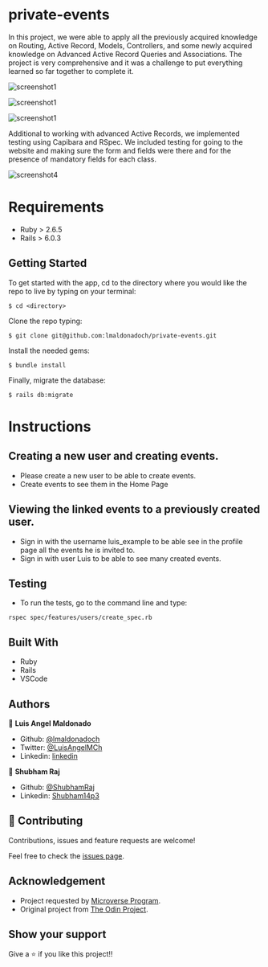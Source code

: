# private-events

In this project, we were able to apply all the previously acquired knowledge on Routing, Active Record, Models, Controllers, and some newly acquired knowledge on Advanced Active Record Queries and Associations. The project is very comprehensive and it was a challenge to put everything learned so far together to complete it.

![screenshot1](app/assets/images/screenshot01.png)

![screenshot1](app/assets/images/screenshot02.png)

![screenshot1](app/assets/images/screenshot03.png)

Additional to working with advanced Active Records, we implemented testing using Capibara and RSpec. We included testing for going to the website and making sure the form and fields were there and for the presence of mandatory fields for each class.

![screenshot4](app/assets/images/screenshot04.png)

# Requirements

- Ruby > 2.6.5
- Rails > 6.0.3

## Getting Started

To get started with the app, cd to the directory where you would like the repo to live by typing on your terminal:

```
$ cd <directory>
```

Clone the repo typing:

```
$ git clone git@github.com:lmaldonadoch/private-events.git
```

Install the needed gems:

```
$ bundle install
```

Finally, migrate the database:

```
$ rails db:migrate
```

# Instructions

## Creating a new user and creating events.

- Please create a new user to be able to create events.
- Create events to see them in the Home Page

## Viewing the linked events to a previously created user.

- Sign in with the username luis_example to be able see in the profile page all the events he is invited to.
- Sign in with user Luis to be able to see many created events.

## Testing

- To run the tests, go to the command line and type:

```
rspec spec/features/users/create_spec.rb
```

## Built With

- Ruby
- Rails
- VSCode

## Authors

👤 **Luis Angel Maldonado**

- Github: [@lmaldonadoch](https://github.com/lmaldonadoch)
- Twitter: [@LuisAngelMCh](https://twitter.com/LuisAngelMCh)
- Linkedin: [linkedin](https://www.linkedin.com/in/lmaldonadoch)

👤 **Shubham Raj**

- Github: [@ShubhamRaj](https://github.com/shubham14p3)
- Linkedin: [Shubham14p3](https://www.linkedin.com/in/shubham14p3/)

## 🤝 Contributing

Contributions, issues and feature requests are welcome!

Feel free to check the [issues page](https://github.com/shubham14p3/micro_reddit/issues/).

## Acknowledgement

- Project requested by [Microverse Program](https://www.microverse.org/).
- Original project from [The Odin Project](https://www.theodinproject.com/courses/ruby-on-rails/lessons/forms).

## Show your support

Give a ⭐️ if you like this project!!
